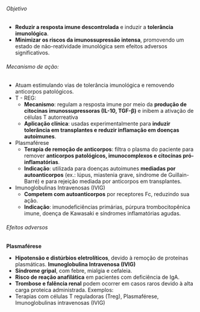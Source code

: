 ###### Objetivo 
- **Reduzir a resposta imune descontrolada** e induzir a **tolerância imunológica**.
- **Minimizar os riscos da imunossupressão intensa**, promovendo um estado de não-reatividade imunológica sem efeitos adversos significativos.

###### Mecanismo de ação: 
- Atuam estimulando vias de tolerância imunológica e removendo anticorpos patológicos.
- T - REG:
	- **Mecanismo**: regulam a resposta imune por meio da **produção de citocinas imunossupressoras (IL-10, TGF-β)** e inibem a ativação de células T autorreativa
	- **Aplicação clínica**: usadas experimentalmente para **induzir tolerância em transplantes e reduzir inflamação em doenças autoimunes**.
- Plasmaférese
	- **Terapia de remoção de anticorpos**: filtra o plasma do paciente para remover **anticorpos patológicos, imunocomplexos e citocinas pró-inflamatórias**.
	- **Indicação**: utilizada para doenças autoimunes **mediadas por autoanticorpos** (ex.: lúpus, miastenia grave, síndrome de Guillain-Barré) e para rejeição mediada por anticorpos em transplantes.
- Imunoglobulinas Intravenosas (IVIG)
	- **Competem com autoanticorpos** por receptores Fc, reduzindo sua ação.
	- **Indicação**: imunodeficiências primárias, púrpura trombocitopênica imune, doença de Kawasaki e síndromes inflamatórias agudas.
###### Efeitos adversos 

**Plasmaférese**
- **Hipotensão e distúrbios eletrolíticos**, devido à remoção de proteínas plasmáticas.
**Imunoglobulina Intravenosa (IVIG)**
- **Síndrome gripal**, com febre, mialgia e cefaleia.
- **Risco de reação anafilática** em pacientes com deficiência de IgA.
- **Trombose e falência renal** podem ocorrer em casos raros devido à alta carga proteica administrada.
Exemplos:
- Terapias com células T reguladoras (Treg), Plasmaférese, Imunoglobulinas intravenosas (IVIG)